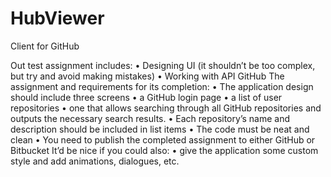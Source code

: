 # HubViewer
Client for GitHub

Out test assignment includes:
• Designing UI (it shouldn’t be too complex, but try and avoid making
mistakes)
• Working with API GitHub
The assignment and requirements for its completion:
• The application design should include three screens
• a GitHub login page
• a list of user repositories
• one that allows searching through all GitHub repositories and
outputs the necessary search results.
• Each repository’s name and description should be included in list
items
• The code must be neat and clean
• You need to publish the completed assignment to either GitHub or
Bitbucket
It’d be nice if you could also:
• give the application some custom style and add animations,
dialogues, etc.

